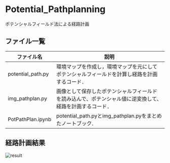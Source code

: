 # Potential_Pathplanning
ポテンシャルフィールド法による経路計画

## ファイル一覧
|ファイル名|説明|
|----|----|
|potential_path.py|環境マップを作成し，環境マップを元にしてポテンシャルフィールドを計算し経路を計画するコード．|
|img_pathplan.py|画像として保存したポテンシャルフィールドを読み込んで、ポテンシャル値に逆変換して、経路を計画するコード．|
|PotPathPlan.ipynb|potential_path.pyとimg_pathplan.pyをまとめたノートブック．|

## 経路計画結果
![result](https://github.com/SyunkiTakase/Potentialfield_Pathplanning/blob/main/result_potential.png)
